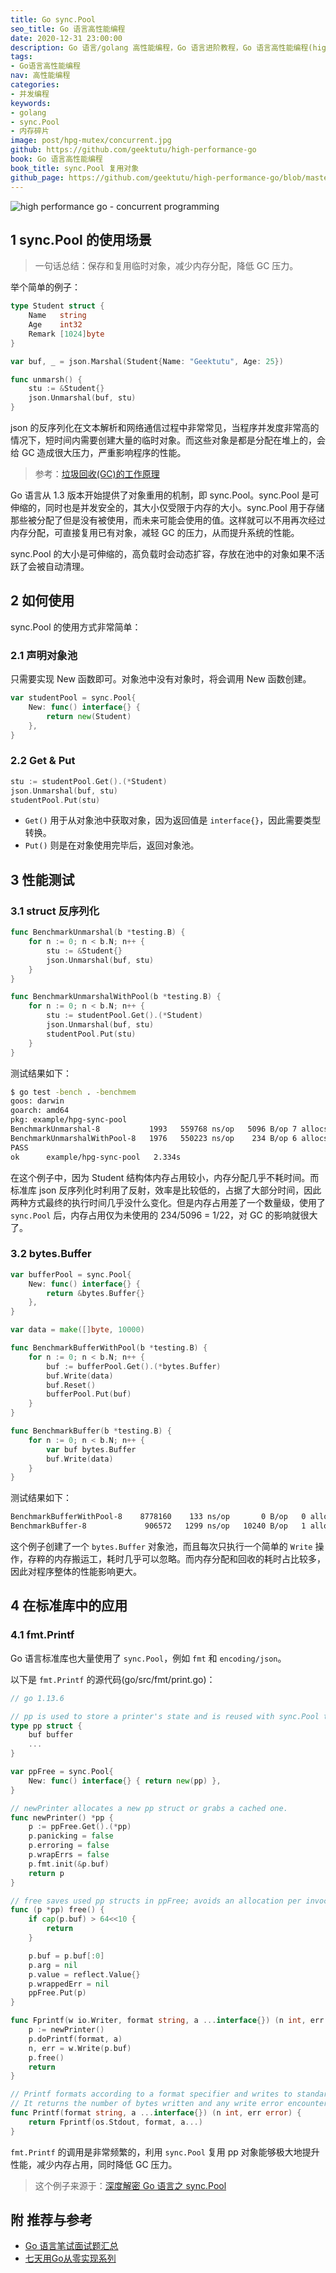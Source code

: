 ```yaml
---
title: Go sync.Pool
seo_title: Go 语言高性能编程
date: 2020-12-31 23:00:00
description: Go 语言/golang 高性能编程，Go 语言进阶教程，Go 语言高性能编程(high performance go)。Go 语言标准库中的 sync.Pool 可以建立对象池，复用已有对象，解决内存分配碎片化的问题，有效减轻垃圾回收的压力(Garbage Collection, GC)，在特定场景下可以有效地降低内存占用，提升性能。最后介绍了 sync.Pool 的作用和用法。
tags:
- Go语言高性能编程
nav: 高性能编程
categories:
- 并发编程
keywords:
- golang
- sync.Pool
- 内存碎片
image: post/hpg-mutex/concurrent.jpg
github: https://github.com/geektutu/high-performance-go
book: Go 语言高性能编程
book_title: sync.Pool 复用对象
github_page: https://github.com/geektutu/high-performance-go/blob/master/charpter-3/hpg-sync-pool.md
---
```


![high performance go - concurrent programming](hpg-mutex/concurrent.jpg)

## 1 sync.Pool 的使用场景

> 一句话总结：保存和复用临时对象，减少内存分配，降低 GC 压力。

举个简单的例子：

```go
type Student struct {
	Name   string
	Age    int32
	Remark [1024]byte
}

var buf, _ = json.Marshal(Student{Name: "Geektutu", Age: 25})

func unmarsh() {
	stu := &Student{}
	json.Unmarshal(buf, stu)
}
```

json 的反序列化在文本解析和网络通信过程中非常常见，当程序并发度非常高的情况下，短时间内需要创建大量的临时对象。而这些对象是都是分配在堆上的，会给 GC 造成很大压力，严重影响程序的性能。

> 参考：[垃圾回收(GC)的工作原理](https://geektutu.com/post/qa-golang-2.html#Q5-简述-Go-语言GC-垃圾回收-的工作原理)

Go 语言从 1.3 版本开始提供了对象重用的机制，即 sync.Pool。sync.Pool 是可伸缩的，同时也是并发安全的，其大小仅受限于内存的大小。sync.Pool 用于存储那些被分配了但是没有被使用，而未来可能会使用的值。这样就可以不用再次经过内存分配，可直接复用已有对象，减轻 GC 的压力，从而提升系统的性能。

sync.Pool 的大小是可伸缩的，高负载时会动态扩容，存放在池中的对象如果不活跃了会被自动清理。

## 2 如何使用

sync.Pool 的使用方式非常简单：

### 2.1 声明对象池

只需要实现 New 函数即可。对象池中没有对象时，将会调用 New 函数创建。

```go
var studentPool = sync.Pool{
    New: func() interface{} { 
        return new(Student) 
    },
}
```

### 2.2 Get & Put

```go
stu := studentPool.Get().(*Student)
json.Unmarshal(buf, stu)
studentPool.Put(stu)
```

- `Get()` 用于从对象池中获取对象，因为返回值是 `interface{}`，因此需要类型转换。
- `Put()` 则是在对象使用完毕后，返回对象池。

## 3 性能测试

### 3.1 struct 反序列化

```go
func BenchmarkUnmarshal(b *testing.B) {
	for n := 0; n < b.N; n++ {
		stu := &Student{}
		json.Unmarshal(buf, stu)
	}
}

func BenchmarkUnmarshalWithPool(b *testing.B) {
	for n := 0; n < b.N; n++ {
		stu := studentPool.Get().(*Student)
		json.Unmarshal(buf, stu)
		studentPool.Put(stu)
	}
}
```

测试结果如下：

```bash
$ go test -bench . -benchmem
goos: darwin
goarch: amd64
pkg: example/hpg-sync-pool
BenchmarkUnmarshal-8           1993   559768 ns/op   5096 B/op 7 allocs/op
BenchmarkUnmarshalWithPool-8   1976   550223 ns/op    234 B/op 6 allocs/op
PASS
ok      example/hpg-sync-pool   2.334s
```

在这个例子中，因为 Student 结构体内存占用较小，内存分配几乎不耗时间。而标准库 json 反序列化时利用了反射，效率是比较低的，占据了大部分时间，因此两种方式最终的执行时间几乎没什么变化。但是内存占用差了一个数量级，使用了 `sync.Pool` 后，内存占用仅为未使用的 234/5096 = 1/22，对 GC 的影响就很大了。

### 3.2 bytes.Buffer

```go
var bufferPool = sync.Pool{
	New: func() interface{} {
		return &bytes.Buffer{}
	},
}

var data = make([]byte, 10000)

func BenchmarkBufferWithPool(b *testing.B) {
	for n := 0; n < b.N; n++ {
		buf := bufferPool.Get().(*bytes.Buffer)
		buf.Write(data)
		buf.Reset()
		bufferPool.Put(buf)
	}
}

func BenchmarkBuffer(b *testing.B) {
	for n := 0; n < b.N; n++ {
		var buf bytes.Buffer
		buf.Write(data)
	}
}
```

测试结果如下：

```bash
BenchmarkBufferWithPool-8    8778160    133 ns/op       0 B/op   0 allocs/op
BenchmarkBuffer-8             906572   1299 ns/op   10240 B/op   1 allocs/op
```

这个例子创建了一个 `bytes.Buffer` 对象池，而且每次只执行一个简单的 `Write` 操作，存粹的内存搬运工，耗时几乎可以忽略。而内存分配和回收的耗时占比较多，因此对程序整体的性能影响更大。

## 4 在标准库中的应用

### 4.1 fmt.Printf

Go 语言标准库也大量使用了 `sync.Pool`，例如 `fmt` 和 `encoding/json`。

以下是 `fmt.Printf` 的源代码(go/src/fmt/print.go)：

```go
// go 1.13.6

// pp is used to store a printer's state and is reused with sync.Pool to avoid allocations.
type pp struct {
    buf buffer
    ...
}

var ppFree = sync.Pool{
	New: func() interface{} { return new(pp) },
}

// newPrinter allocates a new pp struct or grabs a cached one.
func newPrinter() *pp {
	p := ppFree.Get().(*pp)
	p.panicking = false
	p.erroring = false
	p.wrapErrs = false
	p.fmt.init(&p.buf)
	return p
}

// free saves used pp structs in ppFree; avoids an allocation per invocation.
func (p *pp) free() {
	if cap(p.buf) > 64<<10 {
		return
	}

	p.buf = p.buf[:0]
	p.arg = nil
	p.value = reflect.Value{}
	p.wrappedErr = nil
	ppFree.Put(p)
}

func Fprintf(w io.Writer, format string, a ...interface{}) (n int, err error) {
	p := newPrinter()
	p.doPrintf(format, a)
	n, err = w.Write(p.buf)
	p.free()
	return
}

// Printf formats according to a format specifier and writes to standard output.
// It returns the number of bytes written and any write error encountered.
func Printf(format string, a ...interface{}) (n int, err error) {
	return Fprintf(os.Stdout, format, a...)
}
```

`fmt.Printf` 的调用是非常频繁的，利用 `sync.Pool` 复用 pp 对象能够极大地提升性能，减少内存占用，同时降低 GC 压力。

> 这个例子来源于：[深度解密 Go 语言之 sync.Pool](https://www.cnblogs.com/qcrao-2018/p/12736031.html)

## 附 推荐与参考

- [Go 语言笔试面试题汇总](https://geektutu.com/post/qa-golang.html)
- [七天用Go从零实现系列](https://geektutu.com/post/gee.html)



